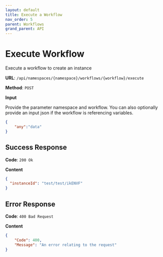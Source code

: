 ```yaml
---
layout: default
title: Execute a Workflow
nav_order: 5
parent: Workflows
grand_parent: API
---
```


# Execute Workflow

Execute a workflow to create an instance

**URL**: `/api/namespaces/{namespace}/workflows/{workflow}/execute`

**Method**: `POST`

**Input**

Provide the parameter namespace and workflow. You can also optionally provide an input json if the workflow is referencing variables.

```json
{
    "any":"data"
}
```

## Success Response
**Code**: `200 Ok`

**Content**

```json
{
  "instanceId": "test/test/ikENVF"
}
```

## Error Response

**Code**: `400 Bad Request`

**Content**

```json
{
    "Code": 400,
    "Message": "An error relating to the request"
}
```